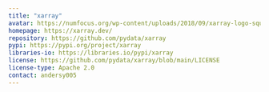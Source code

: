 ```yaml
---
title: "xarray"
avatar: https://numfocus.org/wp-content/uploads/2018/09/xarray-logo-square.png
homepage: https://xarray.dev/
repository: https://github.com/pydata/xarray
pypi: https://pypi.org/project/xarray
libraries-io: https://libraries.io/pypi/xarray
license: https://github.com/pydata/xarray/blob/main/LICENSE
license-type: Apache 2.0
contact: andersy005
---
```

